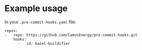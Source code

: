 # Example usage

In your `.pre-commit-hooks.yaml` file:

```
repos:
-   repo: https://github.com/CamusEnergy/pre-commit-hooks.git
    hooks:
      -   id: bazel-buildifier
```
